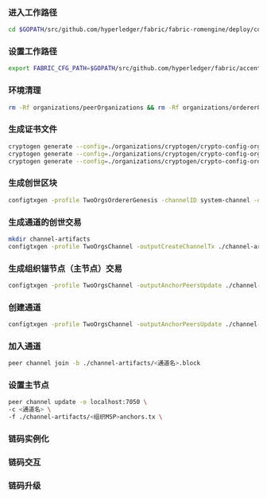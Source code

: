 ### 进入工作路径

```bash
cd $GOPATH/src/github.com/hyperledger/fabric/fabric-romengine/deploy/configtx
```

### 设置工作路径

```bash
export FABRIC_CFG_PATH=$GOPATH/src/github.com/hyperledger/fabric/accentrix/deploy
```

### 环境清理

```bash
rm -Rf organizations/peerOrganizations && rm -Rf organizations/ordererOrganizations
```

### 生成证书文件

```bash
cryptogen generate --config=./organizations/cryptogen/crypto-config-org1.yaml --output="organizations"
cryptogen generate --config=./organizations/cryptogen/crypto-config-org2.yaml --output="organizations"
cryptogen generate --config=./organizations/cryptogen/crypto-config-orderer.yaml --output="organizations"
```

### 生成创世区块

```bash
configtxgen -profile TwoOrgsOrdererGenesis -channelID system-channel -outputBlock ./system-genesis-block/genesis.block
```

### 生成通道的创世交易

```bash
mkdir channel-artifacts
configtxgen -profile TwoOrgsChannel -outputCreateChannelTx ./channel-artifacts/<通道名>.tx -channelID <通道名>
```

### 生成组织锚节点（主节点）交易

```bash
configtxgen -profile TwoOrgsChannel -outputAnchorPeersUpdate ./channel-artifacts/<组织MSP>anchors.tx -channelID <通道名> -asOrg <组织MSP>
```

### 创建通道

```bash
configtxgen -profile TwoOrgsChannel -outputAnchorPeersUpdate ./channel-artifacts/<组织MSP>anchors.tx -channelID <通道名> -asOrg <组织MSP>
```

### 加入通道

```bash
peer channel join -b ./channel-artifacts/<通道名>.block
```

### 设置主节点

```bash
peer channel update -o localhost:7050 \
-c <通道名> \
-f ./channel-artifacts/<组织MSP>anchors.tx \
```

### 链码实例化

### 链码交互

### 链码升级
